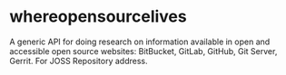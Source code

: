 # whereopensourcelives
A generic API for doing research on information available in open and accessible open source websites: BitBucket, GitLab, GitHub, Git Server, Gerrit. For JOSS Repository address.
